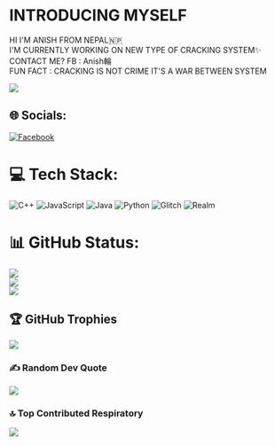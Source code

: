 # INTRODUCING MYSELF
HI I'M ANISH FROM NEPAL🇳🇵<br>
I'M CURRENTLY WORKING ON NEW TYPE OF CRACKING SYSTEM✨<br>
CONTACT ME? FB : Anish輪<br>
FUN FACT : CRACKING IS NOT CRIME IT'S A WAR BETWEEN SYSTEM

[![](https://visitcount.itsvg.in/api?id=ANI-SH-21&icon=7&color=1)](https://visitcount.itsvg.in)


## 🌐 Socials:
[![Facebook](https://img.shields.io/badge/Facebook-%231877F2.svg?logo=Facebook&logoColor=white)](https://facebook.com/badshahking21) 

# 💻 Tech Stack:
![C++](https://img.shields.io/badge/c++-%2300599C.svg?style=plastic&logo=c%2B%2B&logoColor=white) ![JavaScript](https://img.shields.io/badge/javascript-%23323330.svg?style=plastic&logo=javascript&logoColor=%23F7DF1E) ![Java](https://img.shields.io/badge/java-%23ED8B00.svg?style=plastic&logo=java&logoColor=white) ![Python](https://img.shields.io/badge/python-3670A0?style=plastic&logo=python&logoColor=ffdd54) ![Glitch](https://img.shields.io/badge/glitch-%233333FF.svg?style=plastic&logo=glitch&logoColor=white) ![Realm](https://img.shields.io/badge/Realm-39477F?style=plastic&logo=realm&logoColor=white)
# 📊 GitHub Status:
![](https://github-readme-stats.vercel.app/api?username=ANI-SH-21&theme=react&hide_border=false&include_all_commits=true&count_private=true)<br/>
![](https://github-readme-streak-stats.herokuapp.com/?user=ANI-SH-21&theme=react&hide_border=false)<br/>
![](https://github-readme-stats.vercel.app/api/top-langs/?username=ANI-SH-21&theme=react&hide_border=false&include_all_commits=true&count_private=true&layout=compact)

## 🏆 GitHub Trophies
![](https://github-profile-trophy.vercel.app/?username=ANI-SH-21&theme=radical&no-frame=false&no-bg=false&margin-w=4)

### ✍️ Random Dev Quote
![](https://quotes-github-readme.vercel.app/api?type=horizontal&theme=radical)

### 🔝 Top Contributed Respiratory
![](https://github-contributor-stats.vercel.app/api?username=ANI-SH-21&limit=5&theme=gitdimmed&combine_all_yearly_contributions=true)
